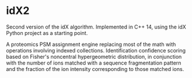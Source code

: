 # idX2
Second version of the idX algorithm. Implemented in C++ 14, using the idX Python project as a starting point.

A proteomics PSM assignment engine replacing most of the math with operations involving indexed collections. Identification confidence scoring based on Fisher's noncentral hypergeometric distribution, in conjunction with the number of ions matched with a sequence fragmentation pattern and the fraction of the ion intensity corresponding to those matched ions.
